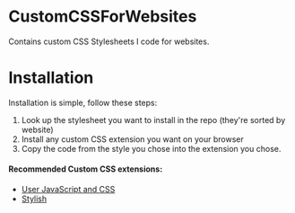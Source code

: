 # CustomCSSForWebsites
Contains custom CSS Stylesheets I code for websites.

# Installation
Installation is simple, follow these steps: 
1. Look up the stylesheet you want to install in the repo (they're sorted by website)
2. Install any custom CSS extension you want on your browser
3. Copy the code from the style you chose into the extension you chose.

#### Recommended Custom CSS extensions:
- [User JavaScript and CSS](https://chrome.google.com/webstore/detail/user-javascript-and-css/nbhcbdghjpllgmfilhnhkllmkecfmpld?hl=en)
- [Stylish](https://chrome.google.com/webstore/detail/stylish-custom-themes-for/fjnbnpbmkenffdnngjfgmeleoegfcffe?hl=en)
